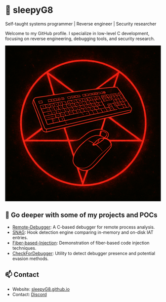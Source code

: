 # 🧠 sleepyG8

Self-taught systems programmer | Reverse engineer | Security researcher

Welcome to my GitHub profile. I specialize in low-level C development, focusing on reverse engineering, debugging tools, and security research.

![View the PDF Document](E56F9B52-67F8-48F3-97DD-8EC7DD45806F.png)

## 🔧 Go deeper with some of my projects and POCs

- [Remote-Debugger](https://github.com/sleepyG8/Remote-Debugger): A C-based debugger for remote process analysis.
- [SNAG](https://github.com/sleepyG8/SNAG): Hook detection engine comparing in-memory and on-disk IAT entries.
- [Fiber-based-Injection](https://github.com/sleepyG8/Fiber-based-Injection): Demonstration of fiber-based code injection techniques.
- [CheckForDebugger](https://github.com/sleepyG8/CheckForDebugger): Utility to detect debugger presence and potential evasion methods.

## 📫 Contact

- Website: [sleepyG8.github.io](https://sleepyG8.github.io)
- Contact: [Discord](https://discord.gg/XW7A9nHa)

